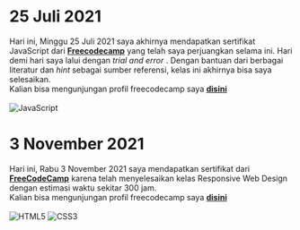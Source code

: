 # 25 Juli 2021

Hari ini, Minggu 25 Juli 2021 saya akhirnya mendapatkan sertifikat JavaScript dari **[Freecodecamp](https://www.freecodecamp.org/)** yang telah saya perjuangkan selama ini. Hari demi hari saya lalui dengan _trial and error_ . Dengan bantuan dari berbagai literatur dan _hint_ sebagai sumber referensi, kelas ini akhirnya bisa saya selesaikan.<br>
Kalian bisa mengunjungan profil freecodecamp saya **[disini](https://www.freecodecamp.org/certification/fcc1b0ac869-7d3c-41dc-a0b8-c6b6f09a5439/javascript-algorithms-and-data-structures)**<br><br>
![JavaScript](https://img.shields.io/badge/-JavaScript-black?style=flat-square&logo=javascript)

# 3 November 2021

Hari ini, Rabu 3 November 2021 saya mendapatkan sertifikat dari **[FreeCodeCamp](https://www.freecodecamp.org/)** karena telah menyelesaikan kelas Responsive Web Design dengan estimasi waktu sekitar 300 jam.<br>
Kalian bisa mengunjungan profil freecodecamp saya **[disini](https://www.freecodecamp.org/certification/fcc1b0ac869-7d3c-41dc-a0b8-c6b6f09a5439/javascript-algorithms-and-data-structures)**<br><br>
![HTML5](https://img.shields.io/badge/-HTML5-E34F26?style=flat-square&logo=html5&logoColor=white)
![CSS3](https://img.shields.io/badge/CSS3-1572B6?style=flat-square&logo=css3)<br>